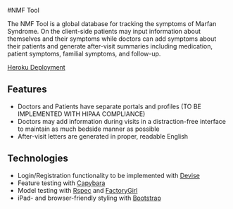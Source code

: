 #NMF Tool

The NMF Tool is a global database for tracking the symptoms of Marfan Syndrome. On the client-side patients may input information about themselves and their symptoms while doctors can add symptoms about their patients and generate after-visit summaries including medication, patient symptoms, familial symptoms, and follow-up.

[Heroku Deployment](https://nmf-tool.herokuapp.com/)

## Features
* Doctors and Patients have separate portals and profiles (TO BE IMPLEMENTED WITH HIPAA COMPLIANCE)
* Doctors may add information during visits in a distraction-free interface to maintain as much bedside manner as possible
* After-visit letters are generated in proper, readable English

## Technologies
* Login/Registration functionality to be implemented with [Devise](https://github.com/plataformatec/devise/wiki)
* Feature testing with [Capybara](https://github.com/jnicklas/capybara)
* Model testing with [Rspec](http://rspec.info/) and [FactoryGirl](https://github.com/thoughtbot/factory_girl)
* iPad- and browser-friendly styling with [Bootstrap](https://getbootstrap.com/)
